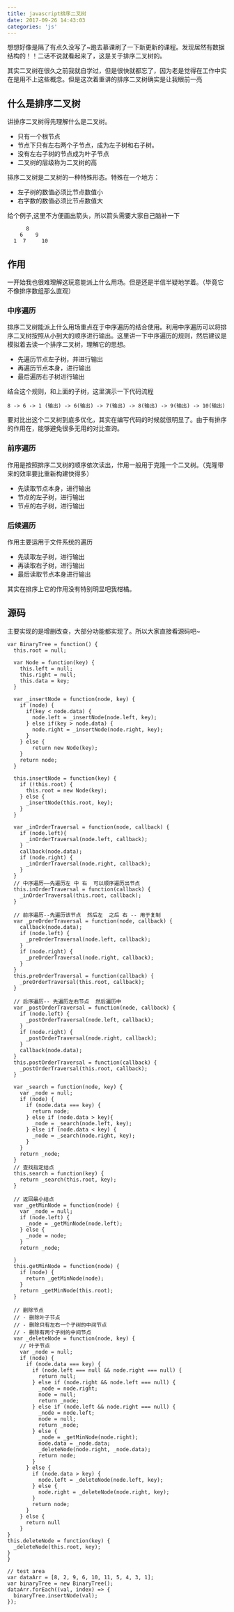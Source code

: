 ```yaml
---
title: javascript排序二叉树
date: 2017-09-26 14:43:03
categories: 'js'
---
```

想想好像是隔了有点久没写了~跑去慕课刷了一下新更新的课程。发现居然有数据结构的！！二话不说就看起来了，这是关于排序二叉树的。
<!-- more -->
其实二叉树在很久之前我就自学过，但是很快就都忘了，因为老是觉得在工作中实在是用不上这些概念。但是这次着重讲的排序二叉树确实是让我眼前一亮

## 什么是排序二叉树
讲排序二叉树得先理解什么是二叉树。
- 只有一个根节点
- 节点下只有左右两个子节点，成为左子树和右子树。
- 没有左右子树的节点成为叶子节点
- 二叉树的层级称为二叉树的高

排序二叉树是二叉树的一种特殊形态。特殊在一个地方：
- 左子树的数值必须比节点数值小
- 右字数的数值必须比节点数值大

给个例子,这里不方便画出箭头，所以箭头需要大家自己脑补一下
```
      8
    6    9
  1  7     10
```

## 作用
一开始我也很难理解这玩意能派上什么用场。但是还是半信半疑地学着。（毕竟它不像排序数组那么直观）

### 中序遍历
排序二叉树能派上什么用场重点在于中序遍历的结合使用。利用中序遍历可以将排序二叉树按照从小到大的顺序进行输出。这里讲一下中序遍历的规则，然后建议是模拟着去读一个排序二叉树，理解它的思想。
- 先遍历节点左子树，并进行输出
- 再遍历节点本身，进行输出
- 最后遍历右子树进行输出

结合这个规则，和上面的子树，这里演示一下代码流程
```
8 -> 6 -> 1 (输出) -> 6(输出) -> 7(输出) -> 8(输出) -> 9(输出) -> 10(输出)
```
要对比出这个二叉树到底多优化，其实在编写代码的时候就很明显了。由于有排序的作用在，能够避免很多无用的对比查询。

### 前序遍历
作用是按照排序二叉树的顺序依次读出，作用一般用于克隆一个二叉树。（克隆带来的效率要比重新构建快得多）
- 先读取节点本身，进行输出
- 节点的左子树，进行输出
- 节点的右子树，进行输出

### 后续遍历
作用主要运用于文件系统的遍历
- 先读取左子树，进行输出
- 再读取右子树，进行输出
- 最后读取节点本身进行输出

其实在排序上它的作用没有特别明显吧我柑橘。

## 源码
主要实现的是增删改查，大部分功能都实现了。所以大家直接看源码吧~
```
var BinaryTree = function() {
  this.root = null;

  var Node = function(key) {
    this.left = null;
    this.right = null;
    this.data = key;
  }

  var _insertNode = function(node, key) {
    if (node) {
      if(key < node.data) {
        node.left = _insertNode(node.left, key);
      } else if(key > node.data) {
        node.right = _insertNode(node.right, key);
      }
    } else {
        return new Node(key);
    }
    return node;
  }

  this.insertNode = function(key) {
    if (!this.root) {
      this.root = new Node(key);
    } else {
      _insertNode(this.root, key);
    }
  }

  var _inOrderTraversal = function(node, callback) {
    if (node.left){
      _inOrderTraversal(node.left, callback);
    }
    callback(node.data);
    if (node.right) {
      _inOrderTraversal(node.right, callback);
    }
  }
  // 中序遍历——先遍历左 中 右  可以顺序遍历出节点
  this.inOrderTraversal = function(callback) {
    _inOrderTraversal(this.root, callback);
  }

  // 前序遍历--先遍历该节点  然后左  之后 右 -- 用于复制
  var _preOrderTraversal = function(node, callback) {
    callback(node.data);
    if (node.left) {
      _preOrderTraversal(node.left, callback);
    }
    if (node.right) {
      _preOrderTraversal(node.right, callback);
    }
  }
  this.preOrderTraversal = function(callback) {
    _preOrderTraversal(this.root, callback);
  }

  // 后序遍历-- 先遍历左右节点  然后遍历中
  var _postOrderTraversal = function(node, callback) {
    if (node.left) {
      _postOrderTraversal(node.left, callback);
    }
    if (node.right) {
      _postOrderTraversal(node.right, callback);
    }
    callback(node.data);
  }
  this.postOrderTraversal = function(callback) {
    _postOrderTraversal(this.root, callback);
  }

  var _search = function(node, key) {
    var _node = null;
    if (node) {
      if (node.data === key) {
        return node;
      } else if (node.data > key){
        _node = _search(node.left, key);
      } else if (node.data < key) {
        _node = _search(node.right, key);
      }
    }
    return _node;
  }
  // 查找指定结点
  this.search = function(key) {
    return _search(this.root, key);
  }

  // 返回最小结点
  var _getMinNode = function(node) {
    var _node = null;
    if (node.left) {
      _node = _getMinNode(node.left);
    } else {
      _node = node;
    }
    return _node;

  }
  this.getMinNode = function(node) {
    if (node) {
      return _getMinNode(node);
    }
    return _getMinNode(this.root);
  }

  // 删除节点
  // - 删除叶子节点
  // - 删除只有左右一个子树的中间节点
  // - 删除有两个子树的中间节点
  var _deleteNode = function(node, key) {
    // 叶子节点
    var _node = null;
    if (node) {
      if (node.data === key) {
        if (node.left === null && node.right === null) {
          return null;
        } else if (node.right && node.left === null) {
          _node = node.right;
          node = null;
          return _node;
        } else if (node.left && node.right === null) {
          _node = node.left;
          node = null;
          return _node;
        } else {
          _node = _getMinNode(node.right);
          node.data = _node.data;
          _deleteNode(node.right, _node.data);
          return node;
        }
      } else {
        if (node.data > key) {
          node.left = _deleteNode(node.left, key);
        } else {
          node.right = _deleteNode(node.right, key);
        }
        return node;
      }
    } else {
      return null
    }
}
this.deleteNode = function(key) {
  _deleteNode(this.root, key);
}
}

// test area
var dataArr = [8, 2, 9, 6, 10, 11, 5, 4, 3, 1];
var binaryTree = new BinaryTree();
dataArr.forEach((val, index) => {
  binaryTree.insertNode(val);
});
```
